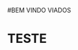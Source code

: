 #BEM VINDO VIADOS
<html>
<style>
  h1{
color red;
    }
</style>
  <body>
    <h1>TESTE<h1>
  </body>
</html>
